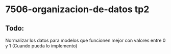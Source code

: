 # 7506-organizacion-de-datos tp2


Todo:
-

Normalizar los datos para modelos que funcionen mejor con valores entre 0 y 1 (Cuando pueda lo implemento)
